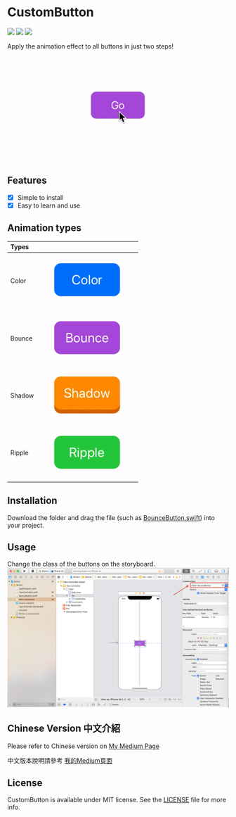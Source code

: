 CustomButton
====
![](https://img.shields.io/badge/Swift-5.0-orange.svg)
![](https://img.shields.io/badge/Platform-iOS-brightgreen.svg)
![](https://img.shields.io/badge/License-MIT-lightgrey.svg)


Apply the animation effect to all buttons in just two steps!
![](https://github.com/YICHINGOFFICIAL/CustomButton/blob/master/ReadMeMaterial/buttonGIF.gif)

Features
---
- [x] Simple to install
- [x] Easy to learn and use

Animation types
---
| Types   |                                      |
|:--------|:-------------------------------------|
| Color   | ![](https://github.com/YICHINGOFFICIAL/CustomButton/blob/master/ReadMeMaterial/Color.gif) |
| Bounce  | ![](https://github.com/YICHINGOFFICIAL/CustomButton/blob/master/ReadMeMaterial/Bounce.gif)|
| Shadow  | ![](https://github.com/YICHINGOFFICIAL/CustomButton/blob/master/ReadMeMaterial/Shadow.gif)|
| Ripple  | ![](https://github.com/YICHINGOFFICIAL/CustomButton/blob/master/ReadMeMaterial/Ripple.gif)|


Installation
---
Download the folder and drag the file (such as [BounceButton.swift](https://github.com/YICHINGOFFICIAL/CustomButton/blob/master/CustomButton/Button/BounceButton.swift)) into your project. 

Usage
---

Change the class of the buttons on the storyboard.
![](https://github.com/YICHINGOFFICIAL/CustomButton/blob/master/ReadMeMaterial/Screenshot.png)




Chinese Version 中文介紹
---
Please refer to Chinese version on [My Medium Page](https://medium.com/@YiChing/套用按鈕響應效果至所有viewcontroller-b78d1eb88eb9)

中文版本說明請參考 [我的Medium頁面](https://medium.com/@YiChing/套用按鈕響應效果至所有viewcontroller-b78d1eb88eb9)

License
---
CustomButton is available under MIT license. See the [LICENSE](https://github.com/YICHINGOFFICIAL/CustomButton/blob/master/LICENSE) file for more info.
